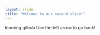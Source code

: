 ```yaml
---
layout: slide
title: "Welcome to our second slide!"
---
```

learning github
Use the left arrow to go back!

